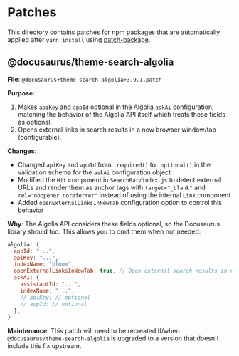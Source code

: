 # Patches

This directory contains patches for npm packages that are automatically applied after `yarn install` using [patch-package](https://github.com/ds300/patch-package).

## @docusaurus/theme-search-algolia

**File**: `@docusaurus+theme-search-algolia+3.9.1.patch`

**Purpose**: 
1. Makes `apiKey` and `appId` optional in the Algolia `askAi` configuration, matching the behavior of the Algolia API itself which treats these fields as optional.
2. Opens external links in search results in a new browser window/tab (configurable).

**Changes**:

- Changed `apiKey` and `appId` from `.required()` to `.optional()` in the validation schema for the `askAi` configuration object
- Modified the `Hit` component in `SearchBar/index.js` to detect external URLs and render them as anchor tags with `target="_blank"` and `rel="noopener noreferrer"` instead of using the internal `Link` component
- Added `openExternalLinksInNewTab` configuration option to control this behavior

**Why**: The Algolia API considers these fields optional, so the Docusaurus library should too. This allows you to omit them when not needed:

```javascript
algolia: {
  appId: "...",
  apiKey: "...",
  indexName: "bloom",
  openExternalLinksInNewTab: true, // Open external search results in new tab (optional, defaults to false)
  askAi: {
    assistantId: "...",
    indexName: "...",
    // apiKey: // optional
    // appId: // optional
  },
}
```

**Maintenance**: This patch will need to be recreated if/when `@docusaurus/theme-search-algolia` is upgraded to a version that doesn't include this fix upstream.
